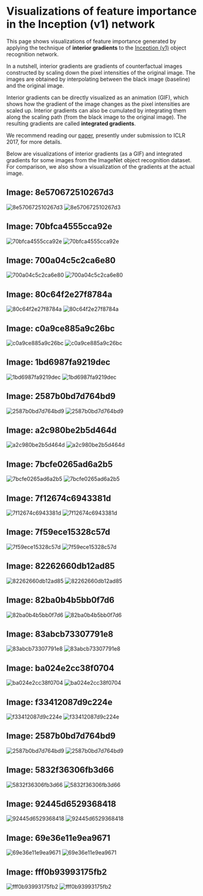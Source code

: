 # Visualizations of feature importance in the Inception (v1) network

This page shows visualizations of feature importance generated by applying the
technique of **interior gradients** to the [Inception (v1)][incp-paper] object
recognition network.

In a nutshell, interior gradients are gradients of counterfactual images constructed
by scaling down the pixel intensities of the original image. The images are obtained
by interpolating between the black image (baseline) and the original image.

Interior gradients can be directly visualized as an animation (GIF), which shows
how the gradient of the image changes as the pixel intensities are scaled up.
Interior gradients can also be cumulated by integrating them along the scaling
path (from the black image to the original image). The resulting gradients are
called **integrated gradients**.

We recommend reading our [paper][iclr-submission], presently under submission
to ICLR 2017, for more details.

Below are visualizations of interior gradients (as a GIF) and integrated
gradients for some images from the ImageNet object recognition dataset. For
comparison, we also show a visualization of the gradients at the actual image.

## Image: 8e570672510267d3
![8e570672510267d3](/Visualizations/IntegratedGradients/8e570672510267d3.jpg)
![8e570672510267d3](/Visualizations/Gifs/8e570672510267d3.gif)
## Image: 70bfca4555cca92e
![70bfca4555cca92e](/Visualizations/IntegratedGradients/70bfca4555cca92e.jpg)
![70bfca4555cca92e](/Visualizations/Gifs/70bfca4555cca92e.gif)
## Image: 700a04c5c2ca6e80
![700a04c5c2ca6e80](/Visualizations/IntegratedGradients/700a04c5c2ca6e80.jpg)
![700a04c5c2ca6e80](/Visualizations/Gifs/700a04c5c2ca6e80.gif)
## Image: 80c64f2e27f8784a
![80c64f2e27f8784a](/Visualizations/IntegratedGradients/80c64f2e27f8784a.jpg)
![80c64f2e27f8784a](/Visualizations/Gifs/80c64f2e27f8784a.gif)
## Image: c0a9ce885a9c26bc
![c0a9ce885a9c26bc](/Visualizations/IntegratedGradients/c0a9ce885a9c26bc.jpg)
![c0a9ce885a9c26bc](/Visualizations/Gifs/c0a9ce885a9c26bc.gif)
## Image: 1bd6987fa9219dec
![1bd6987fa9219dec](/Visualizations/IntegratedGradients/1bd6987fa9219dec.jpg)
![1bd6987fa9219dec](/Visualizations/Gifs/1bd6987fa9219dec.gif)
## Image: 2587b0bd7d764bd9
![2587b0bd7d764bd9](/Visualizations/IntegratedGradients/2587b0bd7d764bd9.jpg)
![2587b0bd7d764bd9](/Visualizations/Gifs/2587b0bd7d764bd9.gif)
## Image: a2c980be2b5d464d
![a2c980be2b5d464d](/Visualizations/IntegratedGradients/a2c980be2b5d464d.jpg)
![a2c980be2b5d464d](/Visualizations/Gifs/a2c980be2b5d464d.gif)
## Image: 7bcfe0265ad6a2b5
![7bcfe0265ad6a2b5](/Visualizations/IntegratedGradients/7bcfe0265ad6a2b5.jpg)
![7bcfe0265ad6a2b5](/Visualizations/Gifs/7bcfe0265ad6a2b5.gif)
## Image: 7f12674c6943381d
![7f12674c6943381d](/Visualizations/IntegratedGradients/7f12674c6943381d.jpg)
![7f12674c6943381d](/Visualizations/Gifs/7f12674c6943381d.gif)
## Image: 7f59ece15328c57d
![7f59ece15328c57d](/Visualizations/IntegratedGradients/7f59ece15328c57d.jpg)
![7f59ece15328c57d](/Visualizations/Gifs/7f59ece15328c57d.gif)
## Image: 82262660db12ad85
![82262660db12ad85](/Visualizations/IntegratedGradients/82262660db12ad85.jpg)
![82262660db12ad85](/Visualizations/Gifs/82262660db12ad85.gif)
## Image: 82ba0b4b5bb0f7d6
![82ba0b4b5bb0f7d6](/Visualizations/IntegratedGradients/82ba0b4b5bb0f7d6.jpg)
![82ba0b4b5bb0f7d6](/Visualizations/Gifs/82ba0b4b5bb0f7d6.gif)
## Image: 83abcb73307791e8
![83abcb73307791e8](/Visualizations/IntegratedGradients/83abcb73307791e8.jpg)
![83abcb73307791e8](/Visualizations/Gifs/83abcb73307791e8.gif)
## Image: ba024e2cc38f0704
![ba024e2cc38f0704](/Visualizations/IntegratedGradients/ba024e2cc38f0704.jpg)
![ba024e2cc38f0704](/Visualizations/Gifs/ba024e2cc38f0704.gif)
## Image: f33412087d9c224e
![f33412087d9c224e](/Visualizations/IntegratedGradients/f33412087d9c224e.jpg)
![f33412087d9c224e](/Visualizations/Gifs/f33412087d9c224e.gif)
## Image: 2587b0bd7d764bd9
![2587b0bd7d764bd9](/Visualizations/IntegratedGradients/2587b0bd7d764bd9.jpg)
![2587b0bd7d764bd9](/Visualizations/Gifs/2587b0bd7d764bd9.gif)
## Image: 5832f36306fb3d66
![5832f36306fb3d66](/Visualizations/IntegratedGradients/5832f36306fb3d66.jpg)
![5832f36306fb3d66](/Visualizations/Gifs/5832f36306fb3d66.gif)
## Image: 92445d6529368418
![92445d6529368418](/Visualizations/IntegratedGradients/92445d6529368418.jpg)
![92445d6529368418](/Visualizations/Gifs/92445d6529368418.gif)
## Image: 69e36e11e9ea9671
![69e36e11e9ea9671](/Visualizations/IntegratedGradients/69e36e11e9ea9671.jpg)
![69e36e11e9ea9671](/Visualizations/Gifs/69e36e11e9ea9671.gif)
## Image: fff0b93993175fb2
![fff0b93993175fb2](/Visualizations/IntegratedGradients/fff0b93993175fb2.jpg)
![fff0b93993175fb2](/Visualizations/Gifs/fff0b93993175fb2.gif)

[incp-paper]:http://www.cv-foundation.org/openaccess/content_cvpr_2015/papers/Szegedy_Going_Deeper_With_2015_CVPR_paper.pdf
[iclr-submission]:http://104.155.136.4:3000/pdf?id=rJzaDdYxx
